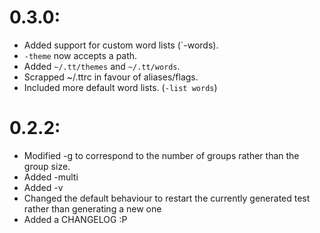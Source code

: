 # 0.3.0:
 - Added support for custom word lists (`-words).
 - `-theme` now accepts a path.
 - Added `~/.tt/themes` and `~/.tt/words`.
 - Scrapped ~/.ttrc in favour of aliases/flags.
 - Included more default word lists. (`-list words`)

# 0.2.2:
 - Modified -g to correspond to the number of groups rather than the group size.
 - Added -multi
 - Added -v
 - Changed the default behaviour to restart the currently generated test rather than generating a new one
 - Added a CHANGELOG :P
